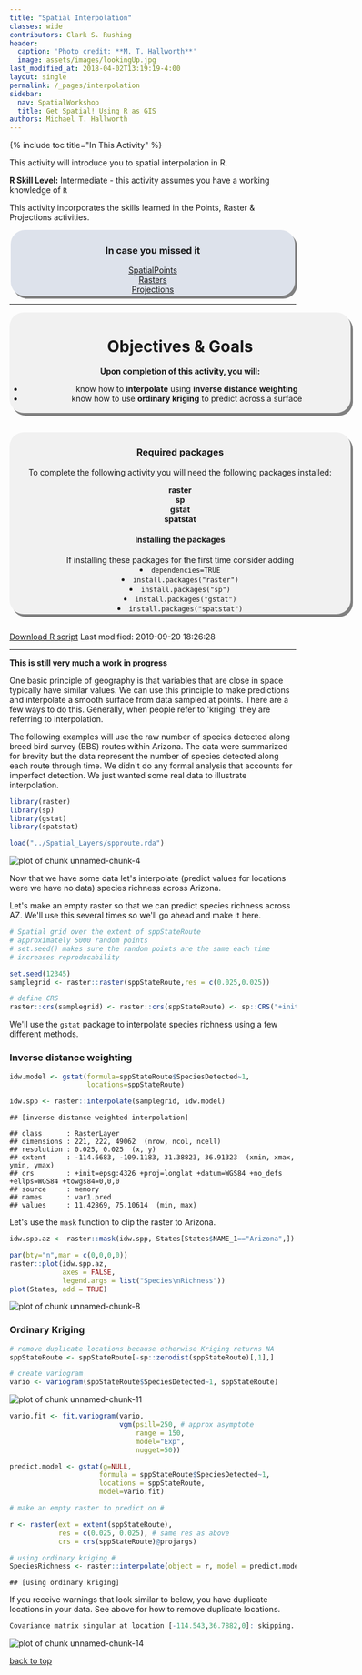 ```yaml
---
title: "Spatial Interpolation"
classes: wide
contributors: Clark S. Rushing
header:
  caption: 'Photo credit: **M. T. Hallworth**'
  image: assets/images/lookingUp.jpg
last_modified_at: 2018-04-02T13:19:19-4:00
layout: single
permalink: /_pages/interpolation
sidebar:
  nav: SpatialWorkshop
  title: Get Spatial! Using R as GIS
authors: Michael T. Hallworth
---
```

<a name="TOP"></a>

{% include toc title="In This Activity" %}

This activity will introduce you to spatial interpolation in R.

**R Skill Level:** Intermediate - this activity assumes you have a working knowledge of `R` 

This activity incorporates the skills learned in the Points, Raster & Projections activities.

<div style="background-color:rgba(186, 196, 214,0.47); border-radius: 25px; text-align:center; vertical-align: middle;
padding: 3px 0; width: 500px; margin: auto; box-shadow: 4px 5px gray;">
<h3> In case you missed it</h3>
<a href = "{{ site.baseurl }}/_pages/basics_SpatialPoints" target="_blank">SpatialPoints</a><br>
<a href = "{{ site.baseurl }}/_pages/basics_Rasters" target="_blank">Rasters</a><br>
<a href = "{{ site.baseurl }}/_pages/projections" target="_blank">Projections</a><br>
</div>
<hr>

<div style="background-color:rgba(0, 0, 0, 0.0470588); border-radius: 25px; text-align:center; vertical-align: middle; padding:3px 0; width: 600px; margin: auto; box-shadow: 4px 5px gray;">

<h1>Objectives & Goals</h1>      
<b>Upon completion of this activity, you will:</b>
<ul>
<li>know how to <strong>interpolate</strong> using <strong>inverse distance weighting</strong></li>   
<li>know how to use <strong>ordinary kriging</strong> to predict across a surface</li>
</ul>
</div>

<br>
<br>
<a name="install.packages"></a>
<div style="background-color:rgba(0, 1, 1, 0.0470588); border-radius: 25px; text-align:center; vertical-align: middle; padding:2px 0; width: 600px; margin: auto; box-shadow: 4px 5px gray;">
<h3> Required packages</h3> 
To complete the following activity you will need the following packages installed:

<strong>raster</strong>       
<strong>sp</strong>       
<strong>gstat</strong>          
<strong>spatstat</strong>             
  
<h4>Installing the packages</h4>     
If installing these packages for the first time consider adding <li><code>dependencies=TRUE</code></li>   
<li><code>install.packages("raster")</code></li>   
<li><code>install.packages("sp")</code></li>        
<li><code>install.packages("gstat")</code></li>   
<li><code>install.packages("spatstat")</code></li> 

</div>
        
<br>

<a href="https://raw.githubusercontent.com/mhallwor/mhallwor.github.io/develop/Rscripts/kriging.R" target="_blank" class="btn btn--info">Download R script</a> Last modified: 2019-09-20 18:26:28

<hr>

<b>This is still very much a work in progress</b>

One basic principle of geography is that variables that are close in space typically have similar values. We can use this principle to make predictions and interpolate a smooth surface from data sampled at points. There are a few ways to do this. Generally, when people refer to 'kriging' they are referring to interpolation. 

The following examples will use the raw number of species detected along breed bird survey (BBS) routes within Arizona. The data were summarized for brevity but the data represent the number of species detected along each route through time. We didn't do any formal analysis that accounts for imperfect detection. We just wanted some real data to illustrate interpolation.


```r
library(raster)
library(sp)
library(gstat)
library(spatstat)
```


```r
load("../Spatial_Layers/spproute.rda")
```

![plot of chunk unnamed-chunk-4](/figure/pages/kriging/unnamed-chunk-4-1.png)

Now that we have some data let's interpolate (predict values for locations were we have no data) species richness across Arizona.

Let's make an empty raster so that we can predict species richness across AZ. We'll use this several times so we'll go ahead and make it here. 

```r
# Spatial grid over the extent of sppStateRoute
# approximately 5000 random points
# set.seed() makes sure the random points are the same each time
# increases reproducability 

set.seed(12345)
samplegrid <- raster::raster(sppStateRoute,res = c(0.025,0.025))

# define CRS
raster::crs(samplegrid) <- raster::crs(sppStateRoute) <- sp::CRS("+init=epsg:4326")
```

We'll use the <code>gstat</code> package to interpolate species richness using a few different methods.

### Inverse distance weighting


```r
idw.model <- gstat(formula=sppStateRoute$SpeciesDetected~1, 
                   locations=sppStateRoute)

idw.spp <- raster::interpolate(samplegrid, idw.model)
```

```
## [inverse distance weighted interpolation]
```

```
## class      : RasterLayer 
## dimensions : 221, 222, 49062  (nrow, ncol, ncell)
## resolution : 0.025, 0.025  (x, y)
## extent     : -114.6683, -109.1183, 31.38823, 36.91323  (xmin, xmax, ymin, ymax)
## crs        : +init=epsg:4326 +proj=longlat +datum=WGS84 +no_defs +ellps=WGS84 +towgs84=0,0,0 
## source     : memory
## names      : var1.pred 
## values     : 11.42869, 75.10614  (min, max)
```

Let's use the <code>mask</code> function to clip the raster to Arizona. 

```r
idw.spp.az <- raster::mask(idw.spp, States[States$NAME_1=="Arizona",])

par(bty="n",mar = c(0,0,0,0))
raster::plot(idw.spp.az,
             axes = FALSE,
             legend.args = list("Species\nRichness"))
plot(States, add = TRUE)
```

![plot of chunk unnamed-chunk-8](/figure/pages/kriging/unnamed-chunk-8-1.png)

### Ordinary Kriging 

```r
# remove duplicate locations because otherwise Kriging returns NA
sppStateRoute <- sppStateRoute[-sp::zerodist(sppStateRoute)[,1],]

# create variogram 
vario <- variogram(sppStateRoute$SpeciesDetected~1, sppStateRoute)
```



![plot of chunk unnamed-chunk-11](/figure/pages/kriging/unnamed-chunk-11-1.png)


```r
vario.fit <- fit.variogram(vario,
                           vgm(psill=250, # approx asymptote
                               range = 150,
                               model="Exp", 
                               nugget=50))

predict.model <- gstat(g=NULL,
                      formula = sppStateRoute$SpeciesDetected~1,
                      locations = sppStateRoute, 
                      model=vario.fit)

# make an empty raster to predict on #

r <- raster(ext = extent(sppStateRoute),
            res = c(0.025, 0.025), # same res as above
            crs = crs(sppStateRoute)@projargs)

# using ordinary kriging #
SpeciesRichness <- raster::interpolate(object = r, model = predict.model)
```

```
## [using ordinary kriging]
```

If you receive warnings that look similar to below, you have duplicate locations in your data. See above for how to remove duplicate locations.

```r
Covariance matrix singular at location [-114.543,36.7882,0]: skipping...
```

![plot of chunk unnamed-chunk-14](/figure/pages/kriging/unnamed-chunk-14-1.png)

<a href="#TOP">back to top</a>
